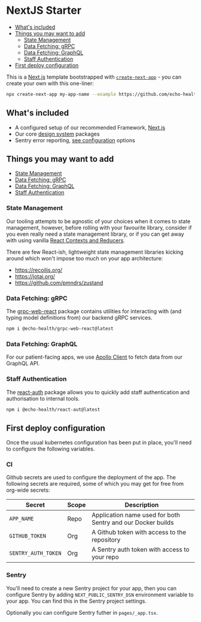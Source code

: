 # NextJS Starter 

- [What's included](#whats-included)
- [Things you may want to add](#things-you-may-want-to-add)
    - [State Management](#state-management)
    - [Data Fetching: gRPC](#data-fetching-grpc)
    - [Data Fetching: GraphQL](#data-fetching-graphql)
    - [Staff Authentication](#staff-authentication)
- [First deploy configuration](#first-deploy-configuration)

This is a [Next.js](https://nextjs.org/) template bootstrapped with [`create-next-app`](https://github.com/vercel/next.js/tree/canary/packages/create-next-app) - you can create your own with this one-liner:

```sh
npx create-next-app my-app-name --example https://github.com/echo-health/nextjs-starter
```

## What's included

- A configured setup of our recommended Framework, [Next.js](https://nextjs.org/)
- Our core [design system](http://github.com/echo-health/design-system) packages
- Sentry error reporting, [see configuration](#sentry) options

## Things you may want to add

- [State Management](#state-management)
- [Data Fetching: gRPC](#data-fetching-grpc)
- [Data Fetching: GraphQL](#data-fetching-graphql)
- [Staff Authentication](#staff-authentication)

### State Management

Our tooling attempts to be agnostic of your choices when it comes to state management, however, before rolling with your favourite library, consider if you even really need a state management library, or if you can get away with using vanilla [React Contexts and Reducers](https://beta.reactjs.org/learn/scaling-up-with-reducer-and-context).

There are few React-ish, lightweight state management libraries kicking around which won't impose too much on your app architecture:

- https://recoiljs.org/
- https://jotai.org/
- https://github.com/pmndrs/zustand

### Data Fetching: gRPC

The [grpc-web-react](https://github.com/echo-health/design-system/tree/main/packages/utilities/grpc-web-react) package contains utilities for interacting with (and typing  model definitions from) our backend gRPC services.

```sh
npm i @echo-health/grpc-web-react@latest
```

### Data Fetching: GraphQL

For our patient-facing apps, we use [Apollo Client](https://www.apollographql.com/docs/react/) to fetch data from our GraphQL API. 

### Staff Authentication

The [react-auth](https://github.com/echo-health/design-system/tree/main/packages/patterns/react-auth) package allows you to quickly add staff authentication and authorisation to internal tools.

```sh
npm i @echo-health/react-aut@latest
```
## First deploy configuration

Once the usual kubernetes configuration has been put in place, you'll need to configure the following variables.

### CI

Github secrets are used to configure the deployment of the app. The following secrets are required, some of which you may get for free from org-wide secrets:

| Secret | Scope | Description |
| --- | --- | -- |
| `APP_NAME` | Repo | Application name used for both Sentry and our Docker builds |
| `GITHUB_TOKEN` | Org | A Github token with access to the repository |
| `SENTRY_AUTH_TOKEN` | Org | A Sentry auth token with access to your repo |

### Sentry

You'll need to create a new Sentry project for your app, then you can configure Sentry by adding `NEXT_PUBLIC_SENTRY_DSN` environment variable to your app. You can find this in the Sentry project settings.

Optionally you can configure Sentry futher in `pages/_app.tsx`.
